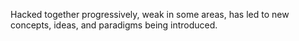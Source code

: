 
Hacked together progressively, weak in some areas, has led to new concepts, ideas, and paradigms being introduced.
